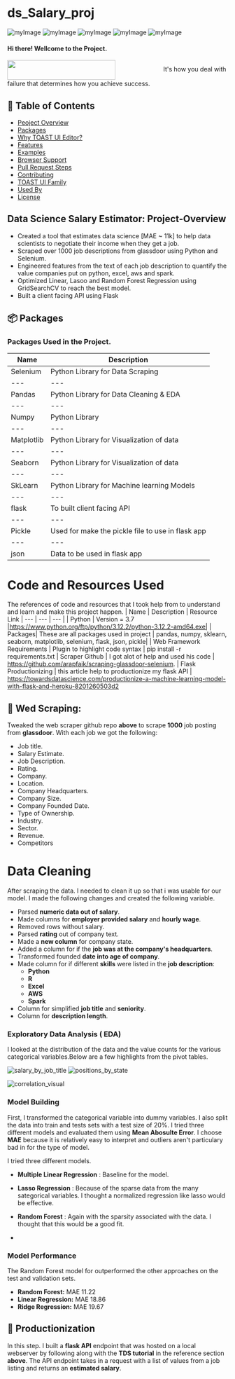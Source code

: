 # ds_Salary_proj
![myImage](https://img.shields.io/badge/Blogger-FF5722?style=for-the-badge&logo=blogger&logoColor=white)
![myImage](https://img.shields.io/badge/Kaggle-20BEFF?style=for-the-badge&logo=Kaggle&logoColor=white)
![myImage](https://img.shields.io/badge/MySQL-005C84?style=for-the-badge&logo=mysql&logoColor=white)
![myImage](https://img.shields.io/badge/Coursera-0056D2?style=for-the-badge&logo=Coursera&logoColor=white)
![myImage](https://img.shields.io/badge/conda-342B029.svg?&style=for-the-badge&logo=anaconda&logoColor=white)

#### Hi there! Wellcome to the Project.

<img src="https://github.com/FahadUrRehman07/ds_Salary_proj/assets/128632222/e015605f-211a-4274-b4f2-cdc3b6c8d270" width="70%" height="45" align="center">
It's how you deal with failure that determines how you achieve success.

 




## 🚩 Table of Contents

- [Peoject Overview](#-Project-Overview)
- [Packages](#-packages)
- [Why TOAST UI Editor?](#-why-toast-ui-editor)
- [Features](#-features)
- [Examples](#-examples)
- [Browser Support](#-browser-support)
- [Pull Request Steps](#-pull-request-steps)
- [Contributing](#-contributing)
- [TOAST UI Family](#-toast-ui-family)
- [Used By](#-used-by)
- [License](#-license)


## Data Science Salary Estimator: Project-Overview
* Created a tool that estimates data science [MAE ~ 11k] to help data scientists to negotiate their income when they get a job.
*  Scraped over 1000 job descriptions from glassdoor using Python and Selenium.
*  Engineered features from the text of each job description to quantify the value companies put on python, excel, aws and spark.
*  Optimized Linear, Lasoo and Random Forest Regression using GridSearchCV to reach the best model.
*  Built a client facing API using Flask

## 📦 Packages

### Packages Used in the Project.

|    Name    |                    Description                    |
|    ---     |                       ---                         |
|  Selenium  | Python Library for Data Scraping                  |
|    ---     |                       ---                         |
|   Pandas   | Python Library for Data Cleaning & EDA            |
|    ---     |                       ---                         |
|   Numpy    | Python Library                                    |
|    ---     |                       ---                         |
| Matplotlib | Python Library for Visualization of data          |
|    ---     |                       ---                         |
|  Seaborn   | Python Library for Visualization of data          |
|    ---     |                       ---                         |
|  SkLearn   | Python Library for Machine learning Models        |
|    ---     |                       ---                         |
|   flask    | To built client facing API                        |
|    ---     |                       ---                         |
|   Pickle   | Used for make the pickle file to use in flask app |
|    ---     |                       ---                         |
|    json    | Data to be used in flask app                      |

# Code and Resources Used
The references of code and resources that I took help from to understand and learn and make this project happen.
| Name | Description | Resource Link
| --- | --- | --- |
|  Python | Version = 3.7 |https://www.python.org/ftp/python/3.12.2/python-3.12.2-amd64.exe|
| Packages| These are all packages used in project | pandas, numpy, sklearn, seaborn, matplotlib, selenium, flask, json, pickle|
| Web Framework Requirements | Plugin to highlight code syntax | pip install -r requirements.txt
| Scraper Github | I got alot of help and used his code | https://github.com/arapfaik/scraping-glassdoor-selenium.
|  Flask Productionizing | this article help to productionize my flask API | https://towardsdatascience.com/productionize-a-machine-learning-model-with-flask-and-heroku-8201260503d2


## 🤖 Wed Scraping:

Tweaked the web scraper github repo **above** to scrape **1000** job posting from **glassdoor**. With each job we got the following:

* Job title.
* Salary Estimate.
* Job Description.
* Rating.
* Company.
* Location.
* Company Headquarters.
* Company Size.
* Company Founded Date.
* Type of Ownership.
* Industry.
* Sector.
* Revenue.
* Competitors

# Data Cleaning
After scraping the data. I needed to clean it up so that i was usable for our model. I made the following changes and created the following variable.

* Parsed **numeric data out of salary**.
* Made columns for **employer provided salary** and **hourly wage**.
* Removed  rows without salary.
* Parsed **rating** out of company text.
* Made a **new column** for company state.
* Added a column for if the **job was at the company's headquarters**.
* Transformed founded **date into age of company**.
* Made column for if different **skills** were listed in the **job description**:
    - **Python**
    - **R**
    - **Excel**
    - **AWS**
    - **Spark**
* Column for simplified **job title** and **seniority**.
* Column for **description length**.


### Exploratory Data Analysis ( EDA)
I looked at the distribution of the data and the value counts for the various categorical variables.Below are a few highlights from the pivot tables.

![salary_by_job_title](https://github.com/FahadUrRehman07/ds_Salary_proj/assets/128632222/274b4c4b-11ac-4d4f-89f8-d8218a1af8c5)  ![positions_by_state](https://github.com/FahadUrRehman07/ds_Salary_proj/assets/128632222/101cd04b-e540-4712-8fc1-1bee200c108f)

![correlation_visual](https://github.com/FahadUrRehman07/ds_Salary_proj/assets/128632222/a9e14311-5411-4af6-a87e-8d46f3bfb6be)


### Model Building
First, I transformed the categorical variable into dummy variables. I also split the data into train and tests sets with a test size of 20%.
I tried three different models and evaluated them using **Mean Abosulte Error**. I choose **MAE** because it is relatively easy to interpret and outliers aren't particulary bad in for the type of model.

I tried three different models.

* **Multiple Linear Regression** : Baseline for the model.

* **Lasso Regression** : Because of the sparse data from the many sategorical variables. I thought a normalized regression like lasso would be effective.

* **Random Forest** : Again with the sparsity associated with the data. I thought that this would be a good fit.
* 
### Model Performance
The Random Forest model for outperformed the other approaches on the test and validation sets.

* **Random Forest:** MAE  11.22
* **Linear Regression:** MAE 18.86
* **Ridge Regression:** MAE  19.67

## 🎨 Productionization

In this step. I built a **flask API** endpoint that was hosted on a local webserver by following along with the **TDS tutorial** in the reference section **above**. The API endpoint takes in a request with a list of values from a job listing and returns an **estimated salary**.
